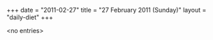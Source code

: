 +++
date = "2011-02-27"
title = "27 February 2011 (Sunday)"
layout = "daily-diet"
+++


\<no entries\>